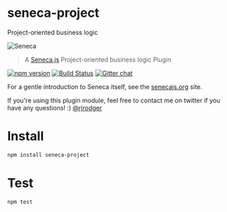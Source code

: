 seneca-project
==============

Project-oriented business logic



![Seneca](http://senecajs.org/files/assets/seneca-logo.png)
> A [Seneca.js](http://senecajs.org) Project-oriented business logic Plugin

[![npm version][npm-badge]][npm-url]
[![Build Status][travis-badge]][travis-url]
[![Gitter chat][gitter-badge]][gitter-url]


For a gentle introduction to Seneca itself, see the
[senecajs.org](http://senecajs.org) site.

If you're using this plugin module, feel free to contact me on twitter if you
have any questions! :) [@rjrodger](http://twitter.com/rjrodger)

# Install

```sh
npm install seneca-project
```

# Test

```sh
npm test
```

[npm-badge]: https://badge.fury.io/js/seneca-project.svg
[npm-url]: https://badge.fury.io/js/seneca-project
[travis-badge]: https://api.travis-ci.org/rjrodger/seneca-project.svg
[travis-url]: https://travis-ci.org/rjrodger/seneca-project
[gitter-badge]: https://badges.gitter.im/senecajs/seneca.png
[gitter-url]: https://gitter.im/senecajs/seneca
